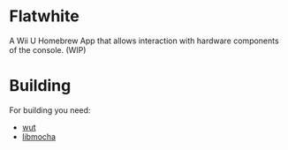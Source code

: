 # Flatwhite
A Wii U Homebrew App that allows interaction with hardware components of the console. (WIP)

# Building
For building you need:
- [wut](https://github.com/devkitPro/wut)
- [libmocha](https://github.com/wiiu-env/libmocha)
